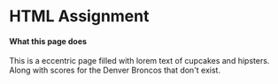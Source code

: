 # HTML Assignment

#### What this page does

This is a eccentric page filled with lorem text of cupcakes and hipsters. Along with scores for the Denver Broncos that don't exist. 
